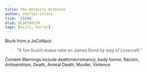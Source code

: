 ```yaml
---
title: The Atrocity Archives
author: Charles Stross
ltid: '23298'
olid: OL3679911M
tags: [scifi, horror]
---
```


Blurb from a JoCoNaut:

> "A fun Scalzi-esque take on James Bond by way of Lovecraft."

Content Warnings include death/necromancy, body horror, Racism, Antisemitism,
Death, Animal Death, Murder, Violence
